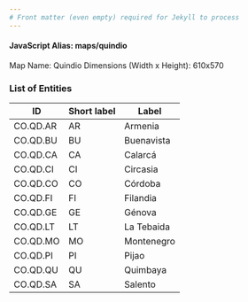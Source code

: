 ```yaml
---
# Front matter (even empty) required for Jekyll to process
---
```


#### JavaScript Alias: maps/quindio

Map Name: Quindio
Dimensions (Width x Height): 610x570





### List of Entities

ID | Short label | Label
---|---|---|
CO.QD.AR|AR|Armenia
CO.QD.BU|BU|Buenavista
CO.QD.CA|CA|Calarcá
CO.QD.CI|CI|Circasia
CO.QD.CO|CO|Córdoba
CO.QD.FI|FI|Filandia
CO.QD.GE|GE|Génova
CO.QD.LT|LT|La Tebaida
CO.QD.MO|MO|Montenegro
CO.QD.PI|PI|Pijao
CO.QD.QU|QU|Quimbaya
CO.QD.SA|SA|Salento